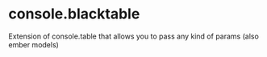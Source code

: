 console.blacktable
==================

Extension of console.table that allows you to pass any kind of params (also ember models)
